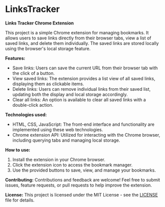 # LinksTracker

**Links Tracker Chrome Extension**

This project is a simple Chrome extension for managing bookmarks. It allows users to save links directly from their browser tabs, view a list of saved links, and delete them individually. The saved links are stored locally using the browser's local storage feature.

**Features:**
- Save links: Users can save the current URL from their browser tab with the click of a button.
- View saved links: The extension provides a list view of all saved links, displaying them as clickable items.
- Delete links: Users can remove individual links from their saved list, updating both the display and local storage accordingly.
- Clear all links: An option is available to clear all saved links with a double-click action.

**Technologies used:**
- HTML, CSS, JavaScript: The front-end interface and functionality are implemented using these web technologies.
- Chrome extension API: Utilized for interacting with the Chrome browser, including querying tabs and managing local storage.

**How to use:**
1. Install the extension in your Chrome browser.
2. Click the extension icon to access the bookmark manager.
3. Use the provided buttons to save, view, and manage your bookmarks.

**Contributing:**
Contributions and feedback are welcome! Feel free to submit issues, feature requests, or pull requests to help improve the extension.

**License:**
This project is licensed under the MIT License - see the [LICENSE](LICENSE) file for details.
